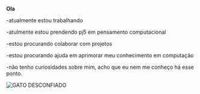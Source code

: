 **Ola**

-atualmente estou trabalhando

-atulmente estou prendendo pj5 em pensamento computacional

-estou procurando colaborar com projetos

-estou procurando ajuda em aprimorar meu conhecimento em computação

-não tenho curiosidades sobre mim, acho que eu nem me conheço há esse ponto. 

![GATO DESCONFIADO](https://media1.tenor.com/m/yNMGjXsoYGUAAAAd/cat-cats.gif)

